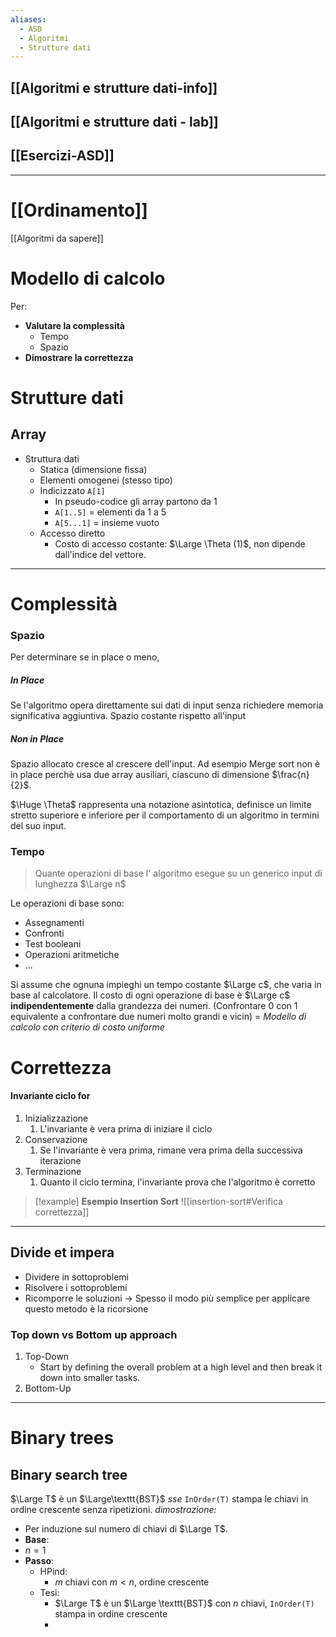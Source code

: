 ```yaml
---
aliases:
  - ASD
  - Algoritmi
  - Strutture dati
---
```


## [[Algoritmi e strutture dati-info]]

## [[Algoritmi e strutture dati - lab]]
## [[Esercizi-ASD]]
---

# [[Ordinamento]]
[[Algoritmi da sapere]]

# Modello di calcolo 
Per: 
- **Valutare la complessità**
	- Tempo
	- Spazio
- **Dimostrare la correttezza**

# Strutture dati 
## Array 
- Struttura dati 
	- Statica (dimensione fissa)
	- Elementi omogenei (stesso tipo)
	- Indicizzato `A[1]` 
		- In pseudo-codice gli array partono da 1 
		- `A[1..5]` = elementi da 1  a 5
		- `A[5...1]` = insieme vuoto 
	- Accesso diretto 
		- Costo di accesso costante: $\Large \Theta (1)$, non dipende dall'indice del vettore. 
---

# Complessità 

### Spazio 
Per determinare se in place o meno, 
##### In Place
Se l'algoritmo opera direttamente sui dati di input senza richiedere memoria significativa aggiuntiva. Spazio costante rispetto all'input
##### Non in Place
Spazio allocato cresce al crescere dell'input. Ad esempio Merge sort non è in place perchè usa due array ausiliari, ciascuno di dimensione $\frac{n}{2}$. 

$\Huge \Theta$ rappresenta una notazione asintotica, definisce un limite stretto superiore e inferiore per il comportamento di un algoritmo in termini del suo input. 
### Tempo 
> Quante operazioni di base l' algoritmo esegue su un generico input di lunghezza $\Large n$

Le operazioni di base sono: 
- Assegnamenti 
- Confronti 
- Test booleani
- Operazioni aritmetiche
- ...

Si assume che ognuna impieghi un tempo costante $\Large c$, che varia in base al calcolatore. 
Il costo di ogni operazione di base è $\Large c$ **indipendentemente** dalla grandezza dei numeri. (Confrontare 0 con 1 equivalente a confrontare due numeri molto grandi e vicin)
= *Modello di calcolo con criterio di costo uniforme*

# Correttezza
#### Invariante ciclo for 
1. Inizializzazione
	1. L'invariante è vera prima di iniziare il ciclo
2. Conservazione
	1. Se l'invariante è vera prima, rimane vera prima della successiva iterazione
3. Terminazione
	1. Quanto il ciclo termina, l'invariante prova che l'algoritmo è corretto

> [!example]  **Esempio Insertion Sort** 
 > ![[insertion-sort#Verifica correttezza]]
---

## Divide et impera

- Dividere in sottoproblemi 
- Risolvere i sottoproblemi
- Ricomporre le soluzioni 
-> Spesso il modo più semplice per applicare questo metodo è la ricorsione 

### Top down vs Bottom up approach
1. Top-Down 
	- Start by defining the overall problem at a high level and then break it down into smaller tasks. 
1. Bottom-Up




---

# Binary trees 
## Binary search tree 
$\Large T$ è un $\Large\texttt{BST}$ $sse$ `InOrder(T)` stampa le chiavi in ordine crescente senza ripetizioni. 
*dimostrazione:*
- Per induzione sul numero di chiavi di $\Large T$. 
- **Base**:
- $n = 1$
- **Passo**:
	- HPind:
		- $m$ chiavi con $m<n$, ordine crescente
	- Tesi: 
		- $\Large T$ è un $\Large \texttt{BST}$ con $n$ chiavi, `InOrder(T)` stampa in ordine crescente 
		- 
